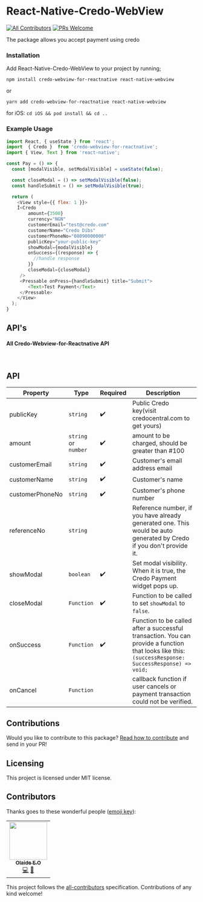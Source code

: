 # React-Native-Credo-WebView

 
[![All Contributors](https://img.shields.io/badge/all_contributors-1-orange.svg?style=flat-square)](#contributors-) 
[![PRs Welcome](https://img.shields.io/badge/PRs-welcome-brightgreen.svg)](https://reactjs.org/docs/how-to-contribute.html#your-first-pull-request) 
 

The package allows you accept payment using credo

### Installation

Add React-Native-Credo-WebView to your project by running;

`npm install credo-webview-for-reactnative react-native-webview`

or

`yarn add credo-webview-for-reactnative react-native-webview`


for iOS: `cd iOS && pod install && cd ..`


### Example Usage 

```javascript
import React, { useState } from 'react';
import  { Credo }  from 'credo-webview-for-reactnative';
import { View, Text } from 'react-native';

const Pay = () => {
  const [modalVisible, setModalVisible] = useState(false);

  const closeModal = () => setModalVisible(false);
  const handleSubmit = () => setModalVisible(true);

  return (
    <View style={{ flex: 1 }}>
    Î<Credo
        amount={3500}
        currency="NGN"
        customerEmail="test@credo.com"
        customerName="Credo Dibs"
        customerPhoneNo="08090000000"
        publicKey="your-public-key"
        showModal={modalVisible}
        onSuccess={(response) => {
          //handle response
        }}
        closeModal={closeModal}
     />
     <Pressable onPress={handleSubmit} title="Submit">
        <Text>Test Payment</Text>
     </Pressable>
    </View>
  );
}
```

## API's

#### []()All Credo-Webview-for-Reactnative API


<br/>

## API

| <b>Property<b>     | Type                             | Required | Description                                                                                                                    |
| ------------------ | -------------------------------- | -------- | ------------------------------------------------------------------------------------------------------------------------------------------------------------------------------------------------------------------------------------------------------------------------------------------------------------------------------------------------------------------------------------------------------------------------------------------------------------------------------------------------------------------------------------------------------------------------------------------------------------------------------------------------------------------------------------------------------------------------------------------------------------------------------------------------------------------------------------------------------------------------------------------------------------------------------------------------------------------------------- |
| publicKey           |  `string`      | ✔️       | Public Credo key(visit credocentral.com to get yours)                                                                                                                    |
| amount             | `string` or `number` | ✔️       | amount to be charged, should be greater than #100                                                                                                                    
| customerEmail            | `string`      | ✔️       | Customer's email address email                                                                                         
| customerName            | `string`       | ✔️       | Customer's name                                                                                                                                                     |
| customerPhoneNo         | `string`       |     ✔️      | Customer's phone number                                                                                                                                                    
| referenceNo        | `string`      |          | Reference number, if you have already generated one. This would be auto generated by Credo if you don't provide it.                                                                                                                                                                                 
| showModal     | `boolean`    |     ✔️       | Set modal visibility. When it is true, the Credo Payment widget pops up.                                                                                                                                                                                                
| closeModal | `Function`  |    ✔️      | Function to be called to set `showModal` to `false`.                                                                                                                  
| onSuccess     | `Function` |    ✔️      | Function to be called after a successful transaction. You can provide a function that looks like this: `(successResponse: SuccessResponse) => void;`                                                                                                              
| onCancel    | `Function`  |          |  callback function if user cancels or payment transaction could not be verified. 

## [](https://github.com/Olaide-EO/credo-webview-for-reactnative)Contributions

Would you like to contribute to this package? [Read how to contribute](https://github.com/nugitech/react-native-credo-webview/blob/master/contribution.md) and send in your PR!
<br/>
## []()Licensing

This project is licensed under MIT license.


## Contributors

Thanks goes to these wonderful people ([emoji key](https://allcontributors.org/docs/en/emoji-key)):

<!-- ALL-CONTRIBUTORS-LIST:START - Do not remove or modify this section -->
<!-- prettier-ignore-start -->
<!-- markdownlint-disable -->
<table>
  <tr>
    <td align="center"><a href="https://github.com/Olaide-EO"><img src="https://avatars.githubusercontent.com/u/30773360?v=4" width="100px;" alt=""/><br /><sub><b>Olaide E.O </b></sub></a><br /><a href=" https://www.linkedin.com/in/olaide-e-o-a60a07a3/" title="Profile">💻</a> <a href="https://github.com/Olaide-EO" title="Github">📖</a></td>
  </tr>
 
</table>

<!-- markdownlint-restore -->
<!-- prettier-ignore-end -->

<!-- ALL-CONTRIBUTORS-LIST:END -->

This project follows the [all-contributors](https://github.com/all-contributors/all-contributors) specification. Contributions of any kind welcome!
